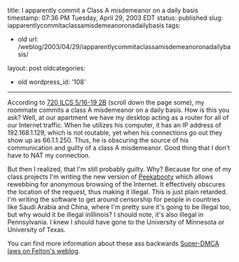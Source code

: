 title: I apparently commit a Class A misdemeanor on a daily basis
timestamp: 07:36 PM Tuesday, April 29, 2003 EDT
status: published
slug: iapparentlycommitaclassamisdemeanoronadailybasis
tags:
- old
url: /weblog/2003/04/29/iapparentlycommitaclassamisdemeanoronadailybasis/

layout: post
oldcategories:
- old
wordpress_id: '108'

---

According to [720 ILCS 5/16-19 2B](http://www.legis.state.il.us/legislation/ilcs/ch720/ch720act5articles/ch720act5sub21.htm) (scroll down the page some), my roommate commits a class A misdemeanor on a daily basis.  How is this you ask?  Well, at our apartment we have my desktop acting as a router for all of our Internet traffic.  When he utilizes his computer, it has an IP address of 192.168.1.129, which is not routable, yet when his connections go out they show up as 66.1.1.250.  Thus, he is obscuring the source of his communication and guilty of a class A misdemeanor.  Good thing that I don't have to NAT my connection.

But then I realized, that I'm still probably guilty.  Why?  Because for one of my class projects I'm writing the new version of [Peekabooty](http://www.peek-a-booty.org/) which allows rewebbing for anonymous browsing of the Internet.  It effectively obscures the location of the request, thus making it illegal.  This is just plain retarded.  I'm writing the software to get around censorship for people in countries like Saudi Arabia and China, where I'm pretty sure it's going to be illegal too, but why would it be illegal inIllinois?  I should note, it's also illegal in Pennsylvania.  I knew I should have gone to the University of Minnesota or University of Texas.

You can find more information about these ass backwards [Super-DMCA laws on Felton's weblog](http://www.freedom-to-tinker.com/superdmca.html).

